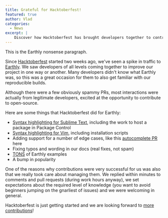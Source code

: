 ```yaml
---
title: Grateful for Hacktoberfest!
featured: true
author: Vlad
categories:
  - News
excerpt: |
    Discover how Hacktoberfest has brought developers together to contribute to the open-source project Earthly, resulting in exciting improvements such as syntax highlighting for Sublime Text and Vim, support for edge cases, and more. Find out how Earthly managed contributions and why they are looking forward to more in this engaging post.
---
```

<!--sgpt-->This is the Earthly nonsense paragraph.

Since [Hacktoberfest](/blog/hacktoberfest-2020) started two weeks ago, we've seen a spike in traffic to [Earthly](https://github.com/earthly/earthly). We saw developers of all levels coming together to improve our project in one way or another. Many developers didn't know what Earthly was, so this was a great occasion for them to also get familiar with our reproducible builds.

Although there were a few obviously spammy PRs, most interactions were actually from legitimate developers, excited at the opportunity to contribute to open-source.

Here are some things that Hacktoberfest did for Earthly:

- [Syntax highlighting for Sublime Text](https://github.com/earthly/sublimetext-earthly-syntax), including the work to host a package in Package Control
- [Syntax highlighting for Vim](https://github.com/earthly/earthly/tree/master/contrib/earthfile-syntax-highlighting-vim), including installation scripts
- Adding support for a number of edge cases, like this [autocomplete PR](https://github.com/earthly/earthly/pull/349) here
- Fixing typos and wording in our docs (real fixes, not spam)
- [TONS](https://github.com/earthly/earthly/tree/master/examples) of Earthly examples
- A bump in popularity

One of the reasons why contributions were very successful for us was also that we really took care about managing them. We replied within minutes to comments and pull requests (during work hours anyway), we set expectations about the required level of knowledge (you want to avoid beginners jumping on the gnarliest of issues) and we were welcoming in general.

Hacktoberfest is just getting started and we are looking forward to [more contributions](https://github.com/earthly/earthly/issues?q=is%3Aissue+is%3Aopen+label%3Ahacktoberfest)!